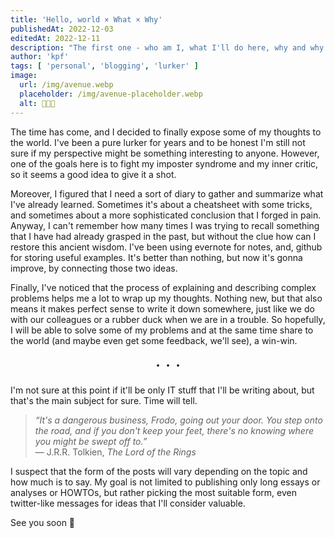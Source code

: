 ```yaml
---
title: 'Hello, world × What × Why'
publishedAt: 2022-12-03
editedAt: 2022-12-11
description: "The first one - who am I, what I'll do here, why and why so late"
author: 'kpf'
tags: [ 'personal', 'blogging', 'lurker' ]
image:
  url: /img/avenue.webp
  placeholder: /img/avenue-placeholder.webp
  alt: 🧳🧳🧳
---
```


The time has come, and I decided to finally expose some of my thoughts to the world. I've been a pure lurker for years and to be honest I'm still not sure if my
perspective might be something interesting to anyone. However, one of the goals here is to fight my imposter syndrome and my inner critic, so it seems a good
idea to give it a shot.

Moreover, I figured that I need a sort of diary to gather and summarize what I've already learned. Sometimes it's about a cheatsheet with some tricks, and
sometimes about a more sophisticated conclusion that I forged in pain. Anyway, I can't remember how many times I was trying to recall something that I have had
already grasped in the past, but without the clue how can I restore this ancient wisdom. I've been using evernote for notes, and, github for storing useful
examples. It's better than nothing, but now it's gonna improve, by connecting those two ideas.

Finally, I've noticed that the process of explaining and describing complex problems helps me a lot to wrap up my thoughts. Nothing new, but that also means it
makes perfect sense to write it down somewhere, just like we do with our colleagues or a rubber duck when we are in a trouble. So hopefully, I will be able to
solve some of my problems and at the same time share to the world (and maybe even get some feedback, we'll see), a win-win.

<div style="text-align: center; font-size: 2em"> · · · </div>

I'm not sure at this point if it'll be only IT stuff that I'll be writing about, but that's the main subject for sure. Time will tell.

> _“It's a dangerous business, Frodo, going out your door. You step onto the road, and if you don't keep your feet, there's no knowing where you might be swept
off to.”_  
> ― J.R.R. Tolkien, _The Lord of the Rings_

I suspect that the form of the posts will vary depending on the topic and how much is to say. My goal is not limited to publishing only long essays or analyses
or HOWTOs, but rather picking the most suitable form, even twitter-like messages for ideas that I'll consider valuable.

See you soon 🖖
